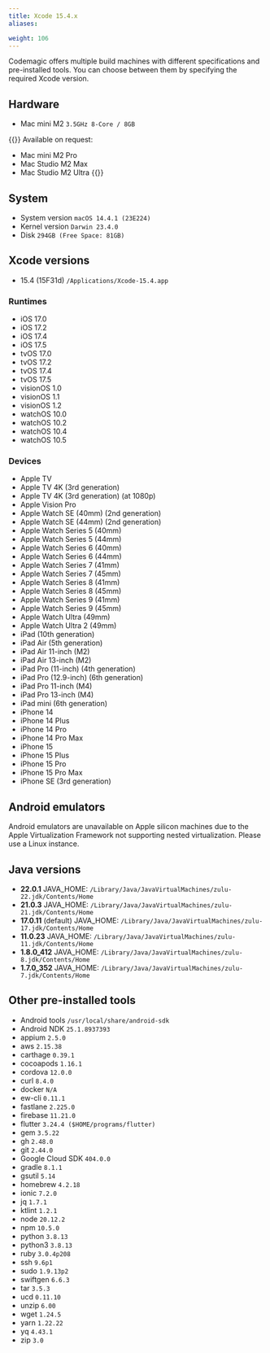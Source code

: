 ```yaml
---
title: Xcode 15.4.x
aliases:

weight: 106
---
```


Codemagic offers multiple build machines with different specifications and pre-installed tools. You can choose between them by specifying the required Xcode version.

## Hardware

- Mac mini M2 `3.5GHz 8-Core / 8GB`

{{<notebox>}}
Available on request:
- Mac mini M2 Pro
- Mac Studio M2 Max
- Mac Studio M2 Ultra
{{</notebox>}}

## System

- System version `macOS 14.4.1 (23E224)`
- Kernel version `Darwin 23.4.0`
- Disk `294GB (Free Space: 81GB)`

## Xcode versions

- 15.4 (15F31d) `/Applications/Xcode-15.4.app`

### Runtimes

- iOS 17.0
- iOS 17.2
- iOS 17.4
- iOS 17.5
- tvOS 17.0
- tvOS 17.2
- tvOS 17.4
- tvOS 17.5
- visionOS 1.0
- visionOS 1.1
- visionOS 1.2
- watchOS 10.0
- watchOS 10.2
- watchOS 10.4
- watchOS 10.5

### Devices

- Apple TV
- Apple TV 4K (3rd generation)
- Apple TV 4K (3rd generation) (at 1080p)
- Apple Vision Pro
- Apple Watch SE (40mm) (2nd generation)
- Apple Watch SE (44mm) (2nd generation)
- Apple Watch Series 5 (40mm)
- Apple Watch Series 5 (44mm)
- Apple Watch Series 6 (40mm)
- Apple Watch Series 6 (44mm)
- Apple Watch Series 7 (41mm)
- Apple Watch Series 7 (45mm)
- Apple Watch Series 8 (41mm)
- Apple Watch Series 8 (45mm)
- Apple Watch Series 9 (41mm)
- Apple Watch Series 9 (45mm)
- Apple Watch Ultra (49mm)
- Apple Watch Ultra 2 (49mm)
- iPad (10th generation)
- iPad Air (5th generation)
- iPad Air 11-inch (M2)
- iPad Air 13-inch (M2)
- iPad Pro (11-inch) (4th generation)
- iPad Pro (12.9-inch) (6th generation)
- iPad Pro 11-inch (M4)
- iPad Pro 13-inch (M4)
- iPad mini (6th generation)
- iPhone 14
- iPhone 14 Plus
- iPhone 14 Pro
- iPhone 14 Pro Max
- iPhone 15
- iPhone 15 Plus
- iPhone 15 Pro
- iPhone 15 Pro Max
- iPhone SE (3rd generation)

## Android emulators

Android emulators are unavailable on Apple silicon machines due to the Apple Virtualization Framework not supporting nested virtualization. Please use a Linux instance.

## Java versions

- **22.0.1** JAVA_HOME: `/Library/Java/JavaVirtualMachines/zulu-22.jdk/Contents/Home`
- **21.0.3** JAVA_HOME: `/Library/Java/JavaVirtualMachines/zulu-21.jdk/Contents/Home`
- **17.0.11** (default) JAVA_HOME: `/Library/Java/JavaVirtualMachines/zulu-17.jdk/Contents/Home`
- **11.0.23** JAVA_HOME: `/Library/Java/JavaVirtualMachines/zulu-11.jdk/Contents/Home`
- **1.8.0_412** JAVA_HOME: `/Library/Java/JavaVirtualMachines/zulu-8.jdk/Contents/Home`
- **1.7.0_352** JAVA_HOME: `/Library/Java/JavaVirtualMachines/zulu-7.jdk/Contents/Home`

## Other pre-installed tools

- Android tools `/usr/local/share/android-sdk`
- Android NDK `25.1.8937393`
- appium `2.5.0`
- aws `2.15.38`
- carthage `0.39.1`
- cocoapods `1.16.1`
- cordova `12.0.0`
- curl `8.4.0`
- docker `N/A`
- ew-cli `0.11.1`
- fastlane `2.225.0`
- firebase `11.21.0`
- flutter `3.24.4 ($HOME/programs/flutter)`
- gem `3.5.22`
- gh `2.48.0`
- git `2.44.0`
- Google Cloud SDK `404.0.0`
- gradle `8.1.1`
- gsutil `5.14`
- homebrew `4.2.18`
- ionic `7.2.0`
- jq `1.7.1`
- ktlint `1.2.1`
- node `20.12.2`
- npm `10.5.0`
- python `3.8.13`
- python3 `3.8.13`
- ruby `3.0.4p208`
- ssh `9.6p1`
- sudo `1.9.13p2`
- swiftgen `6.6.3`
- tar `3.5.3`
- ucd `0.11.10`
- unzip `6.00`
- wget `1.24.5`
- yarn `1.22.22`
- yq `4.43.1`
- zip `3.0`
